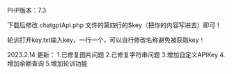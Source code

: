 PHP版本：7.3

下载后修改 chatgptApi.php 文件的第四行的$key（把你的内容写进去）即可！

轮训打开key.txt输入key，一行一个，可以自行修改名称避免被获取key！

2023.2.14 更新：
1.已修复图片问题
2.已修复字符串问题
3.增加自定义APIKey
4.增加余额查询
5.增加轮训功能